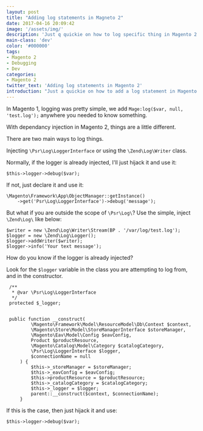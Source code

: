 ```yaml
---
layout: post
title: "Adding log statements in Magneto 2"
date: 2017-04-16 20:09:42
image: '/assets/img/'
description: 'Just q quickie on how to log specific thing in Magento 2'
main-class: 'dev'
color: '#000000'
tags:
- Magento 2
- Debugging
- Dev
categories:
- Magento 2
twitter_text: 'Adding log statements in Magento 2'
introduction: "Just a quickie on how to add a log statement in Magento 2"
---
```


In Magento 1, logging was pretty simple, we add `Mage:log($var, null, 'test.log');` anywhere you needed to know something.

With dependancy injection in Magento 2, things are a little different. 

There are two main ways to log things.

Injecting `\Psr\Log\LoggerInterface` or using the `\Zend\Log\Writer` class.

Normally, if the logger is already injected, I'll just hijack it and use it:

```
$this->logger->debug($var);
```

If not, just declare it and use it:

```
\Magento\Framework\App\ObjectManager::getInstance()
    ->get('Psr\Log\LoggerInterface')->debug('message');
```

But what if you are outside the scope of `\Psr\Log\`? Use the simple, inject `\Zend\Log\` like below: 

```
$writer = new \Zend\Log\Writer\Stream(BP . '/var/log/test.log');
$logger = new \Zend\Log\Logger();
$logger->addWriter($writer);
$logger->info('Your text message');
```

How do you know if the logger is already injected?

Look for the `$logger` variable in the class you are attempting to log from, and in the constructor.

```
 /**
  * @var \Psr\Log\LoggerInterface
  */
 protected $_logger;


 public function __construct(
         \Magento\Framework\Model\ResourceModel\Db\Context $context,
         \Magento\Store\Model\StoreManagerInterface $storeManager,
         \Magento\Eav\Model\Config $eavConfig,
         Product $productResource,
         \Magento\Catalog\Model\Category $catalogCategory,
         \Psr\Log\LoggerInterface $logger,
         $connectionName = null
     ) {
         $this->_storeManager = $storeManager;
         $this->_eavConfig = $eavConfig;
         $this->productResource = $productResource;
         $this->_catalogCategory = $catalogCategory;
         $this->_logger = $logger;
         parent::__construct($context, $connectionName);
     }
```

If this is the case, then just hijack it and use: 

```
$this->logger->debug($var);
```

